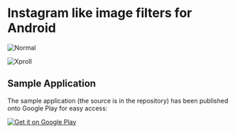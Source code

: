 # Instagram like image filters for Android

![Normal](https://github.com/beartung/insta-filter/raw/master/docs/normal.jpg)

![XproII](https://github.com/beartung/insta-filter/raw/master/docs/xproii.jpg)


## Sample Application
The sample application (the source is in the repository) has been published onto Google Play for easy access:

[![Get it on Google Play](http://www.android.com/images/brand/get_it_on_play_logo_small.png)](http://play.google.com/store/apps/details?id=org.insta.example)
